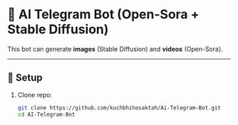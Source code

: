 # 🤖 AI Telegram Bot (Open-Sora + Stable Diffusion)

This bot can generate **images** (Stable Diffusion) and **videos** (Open-Sora).

---

## 🚀 Setup

1. Clone repo:
   ```bash
   git clone https://github.com/kuchbhihosaktah/Ai-Telegram-Bot.git
   cd AI-Telegram-Bot
